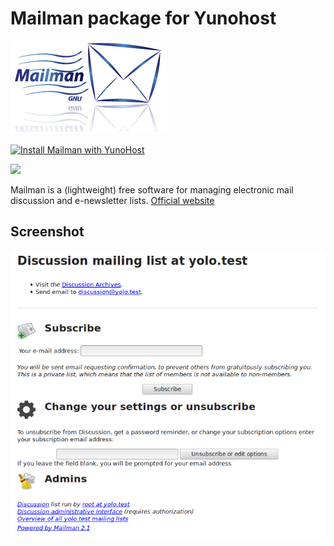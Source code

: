 Mailman package for Yunohost
============================

![](./doc/mailman-logo.jpg)

[![Install Mailman with YunoHost](https://install-app.yunohost.org/install-with-yunohost.svg)](https://install-app.yunohost.org/?app=mailman)

![](https://dash.yunohost.org/integration/mailman.svg)

Mailman is a (lightweight) free software for managing electronic mail discussion and e-newsletter lists. [Official website](http://www.list.org/)

Screenshot
----------

![](./doc/screenshot.png)
